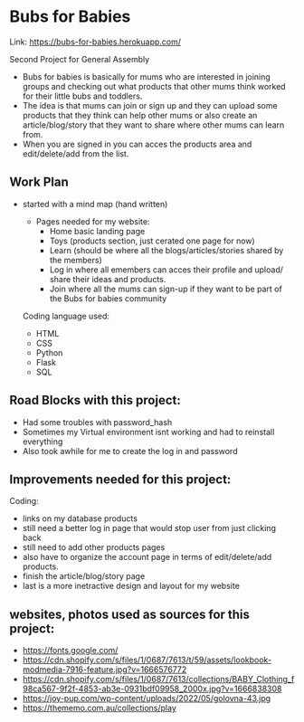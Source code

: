 # Bubs for Babies
Link:
https://bubs-for-babies.herokuapp.com/

Second Project for General Assembly
- Bubs for babies is basically for mums who are interested in joining groups and checking out what products that other mums think worked for their little bubs and toddlers. 
- The idea is that mums can join or sign up and they can upload some products that they think can help other mums or also create an article/blog/story that they want to share where other mums can learn from. 
- When you are signed in you can acces the products area and edit/delete/add from the list.


## Work Plan
- started with a mind map (hand written)
    - Pages needed for my website:
        - Home basic landing page
        - Toys (products section, just cerated one page for now)
        - Learn (should be where all the blogs/articles/stories shared by the members)
        - Log in where all emembers can acces their profile and upload/ share their ideas and products.
        - Join where all the mums can sign-up if they want to be part of the Bubs for babies community

    Coding language used:
    - HTML
    - CSS
    - Python
    - Flask
    - SQL

## Road Blocks with this project:
- Had some troubles with password_hash
- Sometimes my Virtual environment isnt working and had to reinstall everything
- Also took awhile for me to create the log in and password 

## Improvements needed for this project:
Coding:
- links on my database products
- still need a better log in page that would stop user from just clicking back
- still need to add other products pages
- also have to organize the account page in terms of edit/delete/add products.
- finish the article/blog/story page
- last is a more inetractive design and layout for my website

## websites, photos used as sources for this project:
- https://fonts.google.com/
- https://cdn.shopify.com/s/files/1/0687/7613/t/59/assets/lookbook-modmedia-7916-feature.jpg?v=1666576772
- https://cdn.shopify.com/s/files/1/0687/7613/collections/BABY_Clothing_f98ca567-9f2f-4853-ab3e-0931bdf09958_2000x.jpg?v=1666838308
- https://joy-pup.com/wp-content/uploads/2022/05/golovna-43.jpg
- https://thememo.com.au/collections/play

